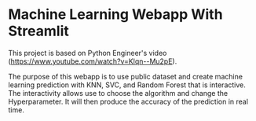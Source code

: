 # Machine Learning Webapp With Streamlit
This project is based on Python Engineer's video (https://www.youtube.com/watch?v=Klqn--Mu2pE). 

The purpose of this webapp is to use public dataset and create machine learning prediction with KNN, SVC, and Random Forest that is interactive. The interactivity allows use to choose the algorithm and change the Hyperparameter. It will then produce the accuracy of the prediction in real time. 
